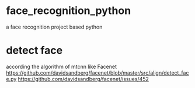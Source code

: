 # face_recognition_python
a face recognition project based python

# detect face
according the algorithm of mtcnn like Facenet
https://github.com/davidsandberg/facenet/blob/master/src/align/detect_face.py
https://github.com/davidsandberg/facenet/issues/452